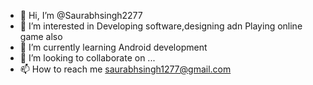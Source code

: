 - 👋 Hi, I’m @Saurabhsingh2277
- 👀 I’m interested in Developing software,designing adn Playing online game also
- 🌱 I’m currently learning Android development
- 💞️ I’m looking to collaborate on ...
- 📫 How to reach me saurabhsingh1277@gmail.com

<!---

Saurabhsingh70/Saurabhsingh70 is a ✨ special ✨ repository because its `README.md` (this file) appears on your GitHub profile.
You can click the Preview link to take a look at your changes.
--->
